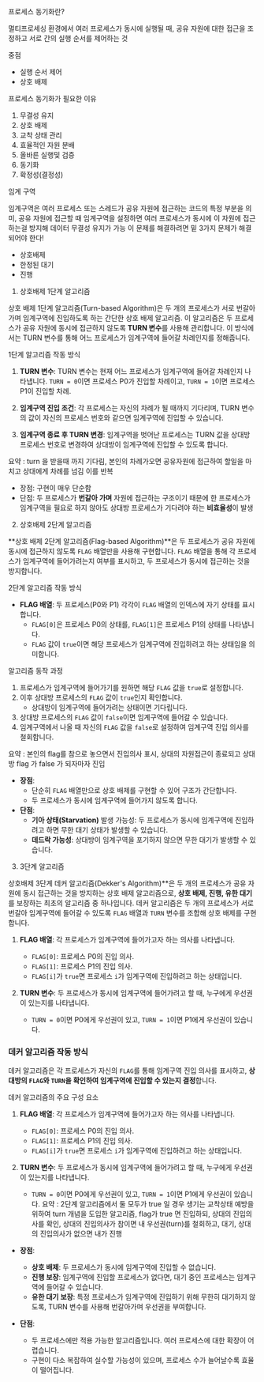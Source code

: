
프로세스 동기화란?

멀티프로세싱 환경에서 여러 프로세스가 동시에 실행될 때, 공유 자원에 대한 접근을 조정하고 서로 간의 실행 순서를 제어하는 것

중점
- 실행 순서 제어
- 상호 배제



프로세스 동기화가 필요한 이유
1. 무결성 유지
2. 상호 배제
3. 교착 상태 관리
4. 효율적인 자원 분배
5. 올바른 실행및 검증
6. 동기화
7. 확정성(결정성)

임계 구역

임계구역은 여러 프로세스 또는 스레드가 공유 자원에 접근하는 코드의 특정 부분을 의미, 공유 자원에 접근할 때 임계구역을 설정하면 여러 프로세스가 동시에 이 자원에 접근하는걸 방지해 데이터 무결성 유지가 가능
이 문제를 해결하려면 밑 3가지 문제가 해결되어야 한다!

- 상호배제
- 한정된 대기
- 진행

1. 상호배제 1단계 알고리즘

상호 배제 1단계 알고리즘(Turn-based Algorithm)은 두 개의 프로세스가 서로 번갈아 가며 임계구역에 진입하도록 하는 간단한 상호 배제 알고리즘. 이 알고리즘은 두 프로세스가 공유 자원에 동시에 접근하지 않도록 **TURN 변수**를 사용해 관리합니다. 이 방식에서는 TURN 변수를 통해 어느 프로세스가 임계구역에 들어갈 차례인지를 정해줍니다.

 1단계 알고리즘 작동 방식

1. **TURN 변수**: TURN 변수는 현재 어느 프로세스가 임계구역에 들어갈 차례인지 나타냅니다. `TURN = 0`이면 프로세스 P0가 진입할 차례이고, `TURN = 1`이면 프로세스 P1이 진입할 차례.
    
2. **임계구역 진입 조건**: 각 프로세스는 자신의 차례가 될 때까지 기다리며, TURN 변수의 값이 자신의 프로세스 번호와 같으면 임계구역에 진입할 수 있습니다.
    
3. **임계구역 종료 후 TURN 변경**: 임계구역을 벗어난 프로세스는 TURN 값을 상대방 프로세스 번호로 변경하여 상대방이 임계구역에 진입할 수 있도록 합니다.

요약 : turn 을 받을때 까지 기다림, 본인의 차례가오면 공유자원에 접근하여 할일을 마치고 상대에게 차례를 넘김 이를 반복

- 장점: 구현이 매우 단순함
- 단점: 두 프로세스가 **번갈아 가며** 자원에 접근하는 구조이기 때문에 한 프로세스가 임계구역을 필요로 하지 않아도 상대방 프로세스가 기다려야 하는 **비효율성**이 발생


2. 상호배제 2단계 알고리즘

**상호 배제 2단계 알고리즘(Flag-based Algorithm)**은 두 프로세스가 공유 자원에 동시에 접근하지 않도록 `FLAG` 배열만을 사용해 구현합니다. `FLAG` 배열을 통해 각 프로세스가 임계구역에 들어가려는지 여부를 표시하고, 두 프로세스가 동시에 접근하는 것을 방지합니다.


 2단계 알고리즘 작동 방식

- **FLAG 배열**: 두 프로세스(P0와 P1) 각각이 `FLAG` 배열의 인덱스에 자기 상태를 표시합니다.
    - `FLAG[0]`은 프로세스 P0의 상태를, `FLAG[1]`은 프로세스 P1의 상태를 나타냅니다.
    - `FLAG` 값이 `true`이면 해당 프로세스가 임계구역에 진입하려고 하는 상태임을 의미합니다.

 알고리즘 동작 과정

1. 프로세스가 임계구역에 들어가기를 원하면 해당 `FLAG` 값을 `true`로 설정합니다.
2. 이후 상대방 프로세스의 `FLAG` 값이 `true`인지 확인합니다.
    - 상대방이 임계구역에 들어가려는 상태이면 기다립니다.
3. 상대방 프로세스의 `FLAG` 값이 `false`이면 임계구역에 들어갈 수 있습니다.
4. 임계구역에서 나올 때 자신의 `FLAG` 값을 `false`로 설정하여 임계구역 진입 의사를 철회합니다.

요약 : 본인의 flag를 참으로 놓으면서 진입의사 표시, 상대의 자원접근이 종료되고 상대방  flag 가 false 가 되자마자 진입

- **장점**:
    - 단순히 `FLAG` 배열만으로 상호 배제를 구현할 수 있어 구조가 간단합니다.
    - 두 프로세스가 동시에 임계구역에 들어가지 않도록 합니다.
- **단점**:
    - **기아 상태(Starvation)** 발생 가능성: 두 프로세스가 동시에 임계구역에 진입하려고 하면 무한 대기 상태가 발생할 수 있습니다.
    - **데드락 가능성**: 상대방이 임계구역을 포기하지 않으면 무한 대기가 발생할 수 있습니다.


3. 3단계 알고리즘

상호배제 3단계 데커 알고리즘(Dekker's Algorithm)**은 두 개의 프로세스가 공유 자원에 동시 접근하는 것을 방지하는 상호 배제 알고리즘으로, **상호 배제, 진행, 유한 대기**를 보장하는 최초의 알고리즘 중 하나입니다. 데커 알고리즘은 두 개의 프로세스가 서로 번갈아 임계구역에 들어갈 수 있도록 `FLAG` 배열과 `TURN` 변수를 조합해 상호 배제를 구현합니다.

1. **FLAG 배열**: 각 프로세스가 임계구역에 들어가고자 하는 의사를 나타냅니다.
    
    - `FLAG[0]`: 프로세스 P0의 진입 의사.
    - `FLAG[1]`: 프로세스 P1의 진입 의사.
    - `FLAG[i]`가 `true`면 프로세스 `i`가 임계구역에 진입하려고 하는 상태입니다.
2. **TURN 변수**: 두 프로세스가 동시에 임계구역에 들어가려고 할 때, 누구에게 우선권이 있는지를 나타냅니다.
    
    - `TURN = 0`이면 P0에게 우선권이 있고, `TURN = 1`이면 P1에게 우선권이 있습니다.

### 데커 알고리즘 작동 방식

데커 알고리즘은 각 프로세스가 자신의 `FLAG`를 통해 임계구역 진입 의사를 표시하고, **상대방의 `FLAG`와 `TURN`을 확인하여 임계구역에 진입할 수 있는지 결정**합니다. 


 데커 알고리즘의 주요 구성 요소
1. **FLAG 배열**: 각 프로세스가 임계구역에 들어가고자 하는 의사를 나타냅니다.
    
    - `FLAG[0]`: 프로세스 P0의 진입 의사.
    - `FLAG[1]`: 프로세스 P1의 진입 의사.
    - `FLAG[i]`가 `true`면 프로세스 `i`가 임계구역에 진입하려고 하는 상태입니다.
2. **TURN 변수**: 두 프로세스가 동시에 임계구역에 들어가려고 할 때, 누구에게 우선권이 있는지를 나타냅니다.
    
    - `TURN = 0`이면 P0에게 우선권이 있고, `TURN = 1`이면 P1에게 우선권이 있습니다.
요약 : 2단계 알고리즘에서 둘 모두가 true 일 경우 생기는 교착상태 예방을 위하여 turn 개념을 도입한 알고리즘, flag가 true 면 진입하되, 상대의 진입의사를 확인, 상대의 진입의사가 참이면 내 우선권(turn)를 철회하고, 대기, 상대의 진입의사가 없으면 내가 진행

- **장점**:
    
    - **상호 배제**: 두 프로세스가 동시에 임계구역에 진입할 수 없습니다.
    - **진행 보장**: 임계구역에 진입할 프로세스가 없다면, 대기 중인 프로세스는 임계구역에 들어갈 수 있습니다.
    - **유한 대기 보장**: 특정 프로세스가 임계구역에 진입하기 위해 무한히 대기하지 않도록, TURN 변수를 사용해 번갈아가며 우선권을 부여합니다.
- **단점**:
    
    - 두 프로세스에만 적용 가능한 알고리즘입니다. 여러 프로세스에 대한 확장이 어렵습니다.
    - 구현이 다소 복잡하여 실수할 가능성이 있으며, 프로세스 수가 늘어날수록 효율이 떨어집니다.

